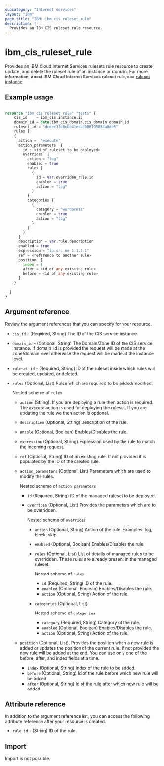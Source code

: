 ```yaml
---
subcategory: "Internet services"
layout: "ibm"
page_title: "IBM: ibm_cis_ruleset_rule"
description: |-
  Provides an IBM CIS ruleset rule resource.
---
```


# ibm_cis_ruleset_rule
Provides an IBM Cloud Internet Services rulesets rule resource to create, update, and delete the ruleset rule of an instance or domain. For more information, about IBM Cloud Internet Services ruleset rule, see [ruleset instance]().

## Example usage

```terraform

resource "ibm_cis_ruleset_rule" "tests" {
    cis_id    = ibm_cis.instance.id
    domain_id = data.ibm_cis_domain.cis_domain.domain_id
    ruleset_id = "dcdec3fe0cbe41edac08619503da8de5"
    rules {
    {
      action =  "execute"
      action_parameters  {
        id : <id of ruleset to be deployed>
        overrides  {
          action = "log"
          enabled = true
          rules {
            {
              id = var.overriden_rule.id
              enabled = true
              action = "log"
            }
          }
          categories {
            {
              category = "wordpress"
              enabled = true
              action = "log"
            }
          }
        }
      }
      description = var.rule.description
      enabled = true
      expression = "ip.src ne 1.1.1.1"
      ref = <reference to another rule>
      position  {
        index = 1
        after = <id of any existing rule>
        before = <id of any existing rule>
      }
    }
    
  }
}
```

## Argument reference
Review the argument references that you can specify for your resource. 

- `cis_id` - (Required, String) The ID of the CIS service instance.
- `domain_id` - (Optional, String) The Domain/Zone ID of the CIS service instance. If domain_id is provided the request will be made at the zone/domain level otherwise the  request will be made at the instance level.
- `ruleset_id` - (Required, String) ID of the ruleset inside which rules will be created, updated, or deleted.
- `rules` (Optional, List) Rules which are required to be added/modified.
  
  Nested scheme of `rules`
    - `action` (String). If you are deploying a rule then action is required. The `execute` action is used for deploying the ruleset. If you are updating the rule we then action is optional.
    - `description` (Optional, String) Description of the rule.
    - `enable` (Optional, Boolean) Enables/Disables the rule.
    - `expression` (Optional, String) Expression used by the rule to match the incoming request.
    - `ref` (Optional, String) ID of an existing rule. If not provided it is populated by the ID of the created rule.
    - `action_parameters` (Optional, List) Parameters which are used to modify the rules.
    
      Nested scheme of `action parameters`
      - `id` (Required, String) ID of the managed ruleset to be deployed.
      - `overrides` (Optional, List) Provides the parameters which are to be overridden.

        Nested scheme of `overrides`
        - `action` (Optional, String) Action of the rule. Examples: log, block, skip.
        - `enabled` (Optional, Boolean) Enables/Disables the rule
        - `rules` (Optional, List) List of details of managed rules to be overridden. These rules are already present in the managed ruleset.

          Nested scheme of `rules`
          - `id` (Required, String) ID of the rule.
          - `enabled` (Optional, Boolean) Enables/Disables the rule.
          - `action` (Optional, String) Action of the rule.
        - `categories` (Optional, List)
          
          Nested scheme of `categories`
          - `category` (Required, String) Category of the rule.
          - `enabled` (Optional, Boolean) Enables/Disables the rule.
          - `action` (Optional, String) Action of the rule.
    - `position` (Optional, List). Provides the position when a new rule is added or updates the position of the current rule. If not provided the new rule will be added at the end. You can use only one of the before, after, and index fields at a time.
      - `index` (Optional, String) Index of the rule to be added. 
      - `before` (Optional, String) Id of the rule before which new rule will be added. 
      - `after` (Optional, String) Id of the rule after which new rule will be added.

        

## Attribute reference
In addition to the argument reference list, you can access the following attribute reference after your resource is created.

- `rule_id` - (String) ID of the rule. 


## Import

Import is not possible.
